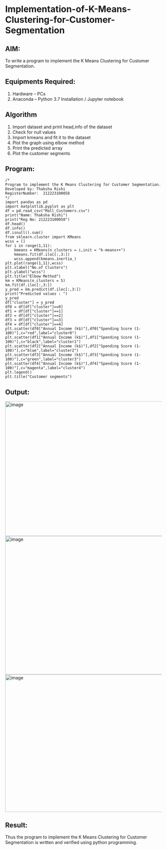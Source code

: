 # Implementation-of-K-Means-Clustering-for-Customer-Segmentation

## AIM:
To write a program to implement the K Means Clustering for Customer Segmentation.

## Equipments Required:
1. Hardware – PCs
2. Anaconda – Python 3.7 Installation / Jupyter notebook

## Algorithm

1. Import dataset and print head,info of the dataset
2. Check for null values
3. Import kmeans and fit it to the dataset
4. Plot the graph using elbow method
5. Print the predicted array
6. Plot the customer segments

## Program:
```
/*
Program to implement the K Means Clustering for Customer Segmentation.
Developed by: Thaksha Rishi
RegisterNumber:  212223100058
*/
import pandas as pd
import matplotlib.pyplot as plt
df = pd.read_csv("Mall_Customers.csv")
print("Name: Thaksha Rishi")
print("Reg No: 212223100058")
df.head()
df.info()
df.isnull().sum()
from sklearn.cluster import KMeans
wcss = []
for i in range(1,11):
    kmeans = KMeans(n_clusters = i,init = "k-means++")
    kmeans.fit(df.iloc[:,3:])
    wcss.append(kmeans.inertia_)
plt.plot(range(1,11),wcss)
plt.xlabel("No.of Clusters")
plt.ylabel("wcss")
plt.title("Elbow Method")
km = KMeans(n_clusters = 5)
km.fit(df.iloc[:,3:])
y_pred = km.predict(df.iloc[:,3:])
print("Predicted values : ")
y_pred
df["cluster"] = y_pred
df0 = df[df["cluster"]==0]
df1 = df[df["cluster"]==1]
df2 = df[df["cluster"]==2]
df3 = df[df["cluster"]==3]
df4 = df[df["cluster"]==4]
plt.scatter(df0["Annual Income (k$)"],df0["Spending Score (1-100)"],c="red",label="cluster0")
plt.scatter(df1["Annual Income (k$)"],df1["Spending Score (1-100)"],c="black",label="cluster1")
plt.scatter(df2["Annual Income (k$)"],df2["Spending Score (1-100)"],c="blue",label="cluster2")
plt.scatter(df3["Annual Income (k$)"],df3["Spending Score (1-100)"],c="green",label="cluster3")
plt.scatter(df4["Annual Income (k$)"],df4["Spending Score (1-100)"],c="magenta",label="cluster4")
plt.legend()
plt.title("Customer segments")
```

## Output:

<img width="670" height="432" alt="image" src="https://github.com/user-attachments/assets/f4ebdd96-d683-4b58-9983-c50ba5e22534" />

<img width="667" height="444" alt="image" src="https://github.com/user-attachments/assets/1d348fc2-25de-4ab0-9544-8737653c4368" />

<img width="644" height="441" alt="image" src="https://github.com/user-attachments/assets/72011f73-bfcf-4fe5-8ddf-59b1e68a4c2c" />


## Result:
Thus the program to implement the K Means Clustering for Customer Segmentation is written and verified using python programming.
